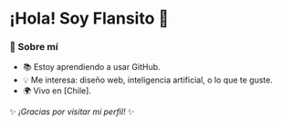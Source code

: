 # ¡Hola! Soy Flansito 👋

### 🚀 Sobre mí
- 📚 Estoy aprendiendo a usar GitHub.
- 💡 Me interesa: diseño web, inteligencia artificial, o lo que te guste.
- 🌍 Vivo en [Chile].

✨ *¡Gracias por visitar mi perfil!* ✨
